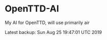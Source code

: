 # OpenTTD-AI
My AI for OpenTTD, will use primarily air

Latest backup: Sun Aug 25 19:47:01 UTC 2019
